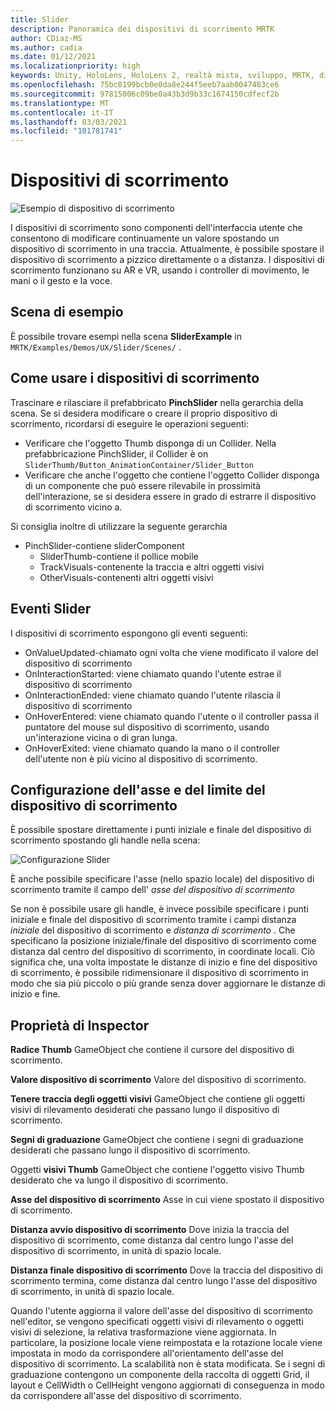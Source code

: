```yaml
---
title: Slider
description: Panoramica dei dispositivi di scorrimento MRTK
author: CDiaz-MS
ms.author: cadia
ms.date: 01/12/2021
ms.localizationpriority: high
keywords: Unity, HoloLens, HoloLens 2, realtà mista, sviluppo, MRTK, dispositivi di scorrimento,
ms.openlocfilehash: 75bc0199bcb0e0da8e244f5eeb7aab0047483ce6
ms.sourcegitcommit: 97815006c09be0a43b3d9b33c1674150cdfecf2b
ms.translationtype: MT
ms.contentlocale: it-IT
ms.lasthandoff: 03/03/2021
ms.locfileid: "101781741"
---
```

# <a name="sliders"></a>Dispositivi di scorrimento

![Esempio di dispositivo di scorrimento](../images/slider/MRTK_UX_Slider_Main.jpg)

I dispositivi di scorrimento sono componenti dell'interfaccia utente che consentono di modificare continuamente un valore spostando un dispositivo di scorrimento in una traccia. Attualmente, è possibile spostare il dispositivo di scorrimento a pizzico direttamente o a distanza. I dispositivi di scorrimento funzionano su AR e VR, usando i controller di movimento, le mani o il gesto e la voce.

## <a name="example-scene"></a>Scena di esempio

È possibile trovare esempi nella scena **SliderExample** in `MRTK/Examples/Demos/UX/Slider/Scenes/` .

## <a name="how-to-use-sliders"></a>Come usare i dispositivi di scorrimento

Trascinare e rilasciare il prefabbricato **PinchSlider** nella gerarchia della scena. Se si desidera modificare o creare il proprio dispositivo di scorrimento, ricordarsi di eseguire le operazioni seguenti:

- Verificare che l'oggetto Thumb disponga di un Collider. Nella prefabbricazione PinchSlider, il Collider è on `SliderThumb/Button_AnimationContainer/Slider_Button`
- Verificare che anche l'oggetto che contiene l'oggetto Collider disponga di un componente che può essere rilevabile in prossimità dell'interazione, se si desidera essere in grado di estrarre il dispositivo di scorrimento vicino a.

Si consiglia inoltre di utilizzare la seguente gerarchia

- PinchSlider-contiene sliderComponent
  - SliderThumb-contiene il pollice mobile
  - TrackVisuals-contenente la traccia e altri oggetti visivi
  - OtherVisuals-contenenti altri oggetti visivi

## <a name="slider-events"></a>Eventi Slider

I dispositivi di scorrimento espongono gli eventi seguenti:

- OnValueUpdated-chiamato ogni volta che viene modificato il valore del dispositivo di scorrimento
- OnInteractionStarted: viene chiamato quando l'utente estrae il dispositivo di scorrimento
- OnInteractionEnded: viene chiamato quando l'utente rilascia il dispositivo di scorrimento
- OnHoverEntered: viene chiamato quando l'utente o il controller passa il puntatore del mouse sul dispositivo di scorrimento, usando un'interazione vicina o di gran lunga.
- OnHoverExited: viene chiamato quando la mano o il controller dell'utente non è più vicino al dispositivo di scorrimento.

## <a name="configuring-slider-bound-and-axis"></a>Configurazione dell'asse e del limite del dispositivo di scorrimento

È possibile spostare direttamente i punti iniziale e finale del dispositivo di scorrimento spostando gli handle nella scena:

![Configurazione Slider](../images/sliders/MRTK_Sliders_Setup.png)

È anche possibile specificare l'asse (nello spazio locale) del dispositivo di scorrimento tramite il campo dell' _asse del dispositivo di scorrimento_

Se non è possibile usare gli handle, è invece possibile specificare i punti iniziale e finale del dispositivo di scorrimento tramite i campi distanza _iniziale_ del dispositivo di scorrimento e _distanza di scorrimento_ . Che specificano la posizione iniziale/finale del dispositivo di scorrimento come distanza dal centro del dispositivo di scorrimento, in coordinate locali. Ciò significa che, una volta impostate le distanze di inizio e fine del dispositivo di scorrimento, è possibile ridimensionare il dispositivo di scorrimento in modo che sia più piccolo o più grande senza dover aggiornare le distanze di inizio e fine.

## <a name="inspector-properties"></a>Proprietà di Inspector

**Radice Thumb** GameObject che contiene il cursore del dispositivo di scorrimento.

**Valore dispositivo di scorrimento** Valore del dispositivo di scorrimento.

**Tenere traccia degli oggetti visivi** GameObject che contiene gli oggetti visivi di rilevamento desiderati che passano lungo il dispositivo di scorrimento.

**Segni di graduazione** GameObject che contiene i segni di graduazione desiderati che passano lungo il dispositivo di scorrimento.

Oggetti **visivi Thumb** GameObject che contiene l'oggetto visivo Thumb desiderato che va lungo il dispositivo di scorrimento.

**Asse del dispositivo di scorrimento** Asse in cui viene spostato il dispositivo di scorrimento.

**Distanza avvio dispositivo di scorrimento** Dove inizia la traccia del dispositivo di scorrimento, come distanza dal centro lungo l'asse del dispositivo di scorrimento, in unità di spazio locale.

**Distanza finale dispositivo di scorrimento** Dove la traccia del dispositivo di scorrimento termina, come distanza dal centro lungo l'asse del dispositivo di scorrimento, in unità di spazio locale.

Quando l'utente aggiorna il valore dell'asse del dispositivo di scorrimento nell'editor, se vengono specificati oggetti visivi di rilevamento o oggetti visivi di selezione, la relativa trasformazione viene aggiornata.
In particolare, la posizione locale viene reimpostata e la rotazione locale viene impostata in modo da corrispondere all'orientamento dell'asse del dispositivo di scorrimento.
La scalabilità non è stata modificata.
Se i segni di graduazione contengono un componente della raccolta di oggetti Grid, il layout e CellWidth o CellHeight vengono aggiornati di conseguenza in modo da corrispondere all'asse del dispositivo di scorrimento.
